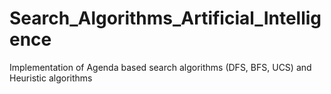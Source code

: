 # Search_Algorithms_Artificial_Intelligence
Implementation of Agenda based search algorithms (DFS, BFS, UCS) and Heuristic algorithms
